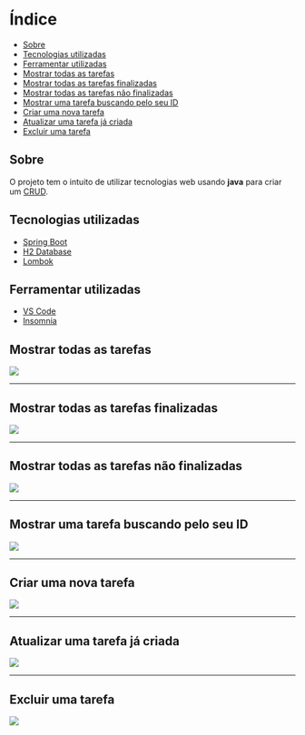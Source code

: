 # Índice
- [Sobre](#Sobre)
- [Tecnologias utilizadas](#Tecnologias-utilizadas)
- [Ferramentar utilizadas](#Ferramentar-utilizadas)
- [Mostrar todas as tarefas](#Mostrar-todas-as-tarefas)
- [Mostrar todas as tarefas finalizadas](#Mostrar-todas-as-tarefas-finalizadas)
- [Mostrar todas as tarefas não finalizadas](#Mostrar-todas-as-tarefas-não-finalizadas)
- [Mostrar uma tarefa buscando pelo seu ID](#Mostrar-uma-tarefa-buscando-pelo-seu-ID)
- [Criar uma nova tarefa](#Criar-uma-nova-tarefa)
- [Atualizar uma tarefa já criada](#Atualizar-uma-tarefa-já-criada)
- [Excluir uma tarefa](#Excluir-uma-tarefa)

## Sobre
O projeto tem o intuito de utilizar tecnologias web usando **java** para criar um [CRUD](https://pt.wikipedia.org/wiki/CRUD).

## Tecnologias utilizadas
- [Spring Boot](https://spring.io/projects/spring-boot)
- [H2 Database](https://www.h2database.com/html/main.html)
- [Lombok](https://projectlombok.org)

## Ferramentar utilizadas
- [VS Code](https://code.visualstudio.com)
- [Insomnia](https://insomnia.rest)

## Mostrar todas as tarefas
<img src="https://ik.imagekit.io/anderdot/todo-spring/todos_eyBGO5-d8Gs.png?updatedAt=1631909518345">

---
## Mostrar todas as tarefas finalizadas
<img src="https://ik.imagekit.io/anderdot/todo-spring/allClose_EcG5H15NU.png?updatedAt=1631911348932">

---
## Mostrar todas as tarefas não finalizadas
<img src="https://ik.imagekit.io/anderdot/todo-spring/allOpen_mYWt0L0Jc.png?updatedAt=1631909518234">

---
## Mostrar uma tarefa buscando pelo seu ID
<img src="https://ik.imagekit.io/anderdot/todo-spring/byId_bX0hZ5AD6.png?updatedAt=1631909518565">

---
## Criar uma nova tarefa
<img src="https://ik.imagekit.io/anderdot/todo-spring/create_2uVWF0r7Z.png?updatedAt=1631910228955">

---
## Atualizar uma tarefa já criada
<img src="https://ik.imagekit.io/anderdot/todo-spring/update_hYmvKkcJc.png?updatedAt=1631910229098">

---
## Excluir uma tarefa
<img src="https://ik.imagekit.io/anderdot/todo-spring/delete_axzWfqG0a.png?updatedAt=1631910248166">